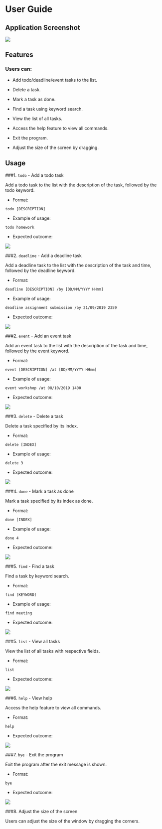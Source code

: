 # User Guide

## Application Screenshot

![](full.png)

## Features 

### Users can:
* Add todo/deadline/event tasks to the list.

* Delete a task.

* Mark a task as done.

* Find a task using keyword search.

* View the list of all tasks.

* Access the help feature to view all commands.

* Exit the program.

* Adjust the size of the screen by dragging.

## Usage

###1. `todo` - Add a todo task

Add a todo task to the list with the description of the task, followed by the todo keyword.

* Format:

`todo [DESCRIPTION]`

* Example of usage: 

`todo homework`

* Expected outcome:

![](todo.png)

###2. `deadline` - Add a deadline task

Add a deadline task to the list with the description of the task and time, followed by the deadline keyword.

* Format:

`deadline [DESCRIPTION] /by [DD/MM/YYYY HHmm]`

* Example of usage: 

`deadline assignment submission /by 21/09/2019 2359`

* Expected outcome:

![](deadline.png)

###2. `event` - Add an event task

Add an event task to the list with the description of the task and time, followed by the event keyword.

* Format:

`event [DESCRIPTION] /at [DD/MM/YYYY HHmm]`

* Example of usage: 

`event workshop /at 08/10/2019 1400`

* Expected outcome:

![](event.png)

###3. `delete` - Delete a task

Delete a task specified by its index.

* Format:

`delete [INDEX]`

* Example of usage:

`delete 3`

* Expected outcome:

![](delete.png)


###4. `done` - Mark a task as done

Mark a task specified by its index as done.

* Format:

`done [INDEX]`

* Example of usage:

`done 4`

* Expected outcome:

![](done.png)

###5. `find` - Find a task

Find a task by keyword search.

* Format:

`find [KEYWORD]`

* Example of usage:

`find meeting`

* Expected outcome:

![](find.png)

###5. `list` - View all tasks

View the list of all tasks with respective fields.

* Format:

`list`

* Expected outcome:

![](list.png)

###6. `help` - View help

Access the help feature to view all commands.

* Format:

`help`

* Expected outcome:

![](help.png)

###7. `bye` - Exit the program

Exit the program after the exit message is shown.

* Format:

`bye`

* Expected outcome:

![](bye.png)

###8. Adjust the size of the screen

Users can adjust the size of the window by dragging the corners.
